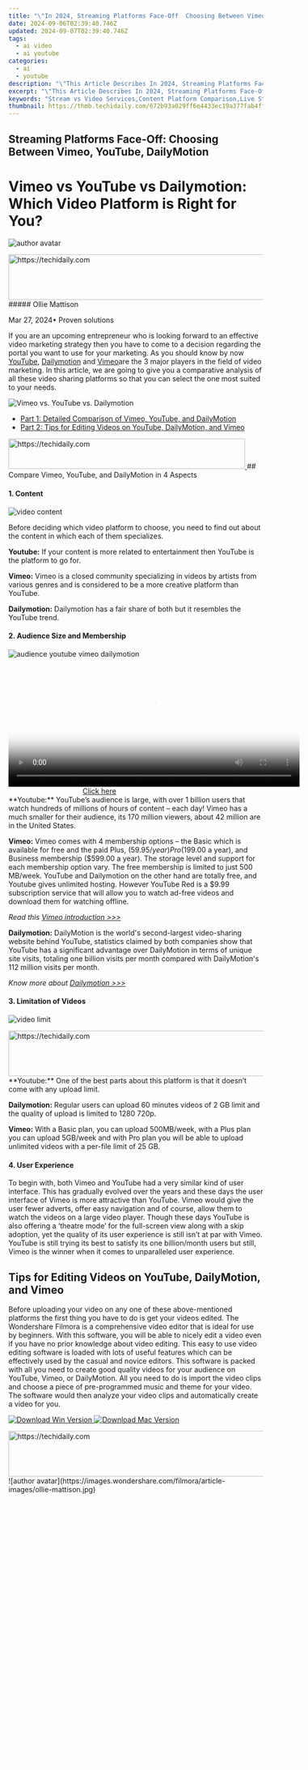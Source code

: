 ```yaml
---
title: "\"In 2024, Streaming Platforms Face-Off  Choosing Between Vimeo, YouTube, DailyMotion\""
date: 2024-09-06T02:39:40.746Z
updated: 2024-09-07T02:39:40.746Z
tags:
  - ai video
  - ai youtube
categories:
  - ai
  - youtube
description: "\"This Article Describes In 2024, Streaming Platforms Face-Off: Choosing Between Vimeo, YouTube, DailyMotion\""
excerpt: "\"This Article Describes In 2024, Streaming Platforms Face-Off: Choosing Between Vimeo, YouTube, DailyMotion\""
keywords: "Stream vs Video Services,Content Platform Comparison,Live Stream Selection,Videostreaming Giants,Online Media Battle,Top Video Platforms,Digital Stream Options"
thumbnail: https://thmb.techidaily.com/672b93a029ff6e4433ec19a377fab4ffa2a67286a950d0a63433c57fd863da90.jpg
---
```


## Streaming Platforms Face-Off: Choosing Between Vimeo, YouTube, DailyMotion

# Vimeo vs YouTube vs Dailymotion: Which Video Platform is Right for You?

![author avatar](https://images.wondershare.com/filmora/article-images/ollie-mattison.jpg)

<!-- affiliate ads begin -->
<a href="https://appsumo.8odi.net/c/5597632/2118319/7443" target="_top" id="2118319">
  <img src="//a.impactradius-go.com/display-ad/7443-2118319" border="0" alt="https://techidaily.com" width="728" height="90"/>
</a>
<img height="0" width="0" src="https://appsumo.8odi.net/i/5597632/2118319/7443" style="position:absolute;visibility:hidden;" border="0" />
<!-- affiliate ads end -->
##### Ollie Mattison

 Mar 27, 2024• Proven solutions

If you are an upcoming entrepreneur who is looking forward to an effective video marketing strategy then you have to come to a decision regarding the portal you want to use for your marketing. As you should know by now [YouTube](https://www.youtube.com/), [Dailymotion](http://www.dailymotion.com/) and [Vimeo](https://www.vimeo.com/)are the 3 major players in the field of video marketing. In this article, we are going to give you a comparative analysis of all these video sharing platforms so that you can select the one most suited to your needs.

![Vimeo vs. YouTube vs. Dailymotion](https://images.wondershare.com/filmora/article-images/vimeo-youtube-dailymotion.png)

* [Part 1: Detailed Comparison of Vimeo, YouTube, and DailyMotion](#part1)
* [Part 2: Tips for Editing Videos on YouTube, DailyMotion, and Vimeo](#part2)

<!-- affiliate ads begin -->
<a href="https://bluettius.sjv.io/c/5597632/2139110/17108" target="_top" id="2139110">
  <img src="//a.impactradius-go.com/display-ad/17108-2139110" border="0" alt="https://techidaily.com" width="468" height="60"/>
</a>
<img height="0" width="0" src="https://bluettius.sjv.io/i/5597632/2139110/17108" style="position:absolute;visibility:hidden;" border="0" />
<!-- affiliate ads end -->
## Compare Vimeo, YouTube, and DailyMotion in 4 Aspects

#### 1\.  Content

![video content](https://images.wondershare.com/filmora/article-images/video-content.jpg)

Before deciding which video platform to choose, you need to find out about the content in which each of them specializes.

**Youtube:** If your content is more related to entertainment then YouTube is the platform to go for.

 **Vimeo:** Vimeo is a closed community specializing in videos by artists from various genres and is considered to be a more creative platform than YouTube.

**Dailymotion:** Dailymotion has a fair share of both but it resembles the YouTube trend.

#### 2\.  Audience Size and Membership

![audience youtube vimeo dailymotion](https://images.wondershare.com/filmora/article-images/audience-youtube-vimeo-dailymotion.jpg)

<!-- affiliate ads begin -->
<span id="1982596">
					<video width="576" height="240" style="cursor:pointer"
           poster="//a.impactradius-go.com/display-clicktoplayimage/1982596.png"
           onclick="if(!this.playClicked){this.play();this.setAttribute('controls',true);this.playClicked=true;}">
	   <source src="//a.impactradius-go.com/display-ad/22993-1982596">
	   <img src="//a.impactradius-go.com/display-clicktoplayimage/1982596.png" style="border: none; height: 100%; width: 100%; object-fit: contain">
	</video>
	<div style="width:360px;text-align:center"><a href="javascript:window.open(decodeURIComponent('https%3A%2F%2Fhomestyler.sjv.io%2Fc%2F5597632%2F1982596%2F22993'), '_blank');void(0);">Click here</a></div>
</span>
<img height="0" width="0" src="https://imp.pxf.io/i/5597632/1982596/22993" style="position:absolute;visibility:hidden;" border="0" />
<!-- affiliate ads end -->
**Youtube:** YouTube’s audience is large, with over 1 billion users that watch hundreds of millions of hours of content – each day! Vimeo has a much smaller for their audience, its 170 million viewers, about 42 million are in the United States.

**Vimeo:** Vimeo comes with 4 membership options – the Basic which is available for free and the paid Plus, ($59.95/ year) Pro ($199.00 a year), and Business membership ($599.00 a year). The storage level and support for each membership option vary. The free membership is limited to just 500 MB/week. YouTube and Dailymotion on the other hand are totally free, and Youtube gives unlimited hosting. However YouTube Red is a $9.99 subscription service that will allow you to watch ad-free videos and download them for watching offline.

 _Read this [Vimeo introduction >>>](https://tools.techidaily.com/wondershare/filmora/download/)_

**Dailymotion:** DailyMotion is the world's second-largest video-sharing website behind YouTube, statistics claimed by both companies show that YouTube has a significant advantage over DailyMotion in terms of unique site visits, totaling one billion visits per month compared with DailyMotion's 112 million visits per month.

_Know more about [Dailymotion >>>](https://tools.techidaily.com/wondershare/filmora/download/)_

#### 3\.  Limitation of Videos

![video limit](https://images.wondershare.com/filmora/article-images/videolimit-youtube-vimeo-dailymotion.jpg)

<!-- affiliate ads begin -->
<a href="https://appsumo.8odi.net/c/5597632/2123749/7443" target="_top" id="2123749">
  <img src="//a.impactradius-go.com/display-ad/7443-2123749" border="0" alt="https://techidaily.com" width="728" height="90"/>
</a>
<img height="0" width="0" src="https://appsumo.8odi.net/i/5597632/2123749/7443" style="position:absolute;visibility:hidden;" border="0" />
<!-- affiliate ads end -->
**Youtube:** One of the best parts about this platform is that it doesn’t come with any upload limit.

**Dailymotion:** Regular users can upload 60 minutes videos of 2 GB limit and the quality of upload is limited to 1280 720p.

**Vimeo:** With a Basic plan, you can upload 500MB/week, with a Plus plan you can upload 5GB/week and with Pro plan you will be able to upload unlimited videos with a per-file limit of 25 GB.

#### 4\.  User Experience

To begin with, both Vimeo and YouTube had a very similar kind of user interface. This has gradually evolved over the years and these days the user interface of Vimeo is more attractive than YouTube. Vimeo would give the user fewer adverts, offer easy navigation and of course, allow them to watch the videos on a large video player. Though these days YouTube is also offering a ‘theatre mode’ for the full-screen view along with a skip adoption, yet the quality of its user experience is still isn’t at par with Vimeo. YouTube is still trying its best to satisfy its one billion/month users but still, Vimeo is the winner when it comes to unparalleled user experience.

## Tips for Editing Videos on YouTube, DailyMotion, and Vimeo

Before uploading your video on any one of these above-mentioned platforms the first thing you have to do is get your videos edited. The Wondershare Filmora is a comprehensive video editor that is ideal for use by beginners. With this software, you will be able to nicely edit a video even if you have no prior knowledge about video editing. This easy to use video editing software is loaded with lots of useful features which can be effectively used by the casual and novice editors. This software is packed with all you need to create good quality videos for your audience on YouTube, Vimeo, or DailyMotion. All you need to do is import the video clips and choose a piece of pre-programmed music and theme for your video. The software would then analyze your video clips and automatically create a video for you.

[![Download Win Version](https://images.wondershare.com/filmora/guide/download-btn-win.jpg) ](https://tools.techidaily.com/wondershare/filmora/download/) [![Download Mac Version](https://images.wondershare.com/filmora/guide/download-btn-mac.jpg) ](https://tools.techidaily.com/wondershare/filmora/download/)

<!-- affiliate ads begin -->
<a href="https://appsumo.8odi.net/c/5597632/2123748/7443" target="_top" id="2123748">
  <img src="//a.impactradius-go.com/display-ad/7443-2123748" border="0" alt="https://techidaily.com" width="600" height="90"/>
</a>
<img height="0" width="0" src="https://appsumo.8odi.net/i/5597632/2123748/7443" style="position:absolute;visibility:hidden;" border="0" />
<!-- affiliate ads end -->
![author avatar](https://images.wondershare.com/filmora/article-images/ollie-mattison.jpg)

<!-- affiliate ads begin -->
<span id="1542129">
					<video width="864" height="1152" style="cursor:pointer"
           poster="//a.impactradius-go.com/display-clicktoplayimage/1542129.png"
           onclick="if(!this.playClicked){this.play();this.setAttribute('controls',true);this.playClicked=true;}">
	   <source src="//a.impactradius-go.com/display-ad/16836-1542129">
	   <img src="//a.impactradius-go.com/display-clicktoplayimage/1542129.png" style="border: none; height: 100%; width: 100%; object-fit: contain">
	</video>
	<div style="width:540px;text-align:center"><a href="javascript:window.open(decodeURIComponent('https%3A%2F%2F25home.pxf.io%2Fc%2F5597632%2F1542129%2F16836'), '_blank');void(0);">Click here</a></div>
</span>
<img height="0" width="0" src="https://imp.pxf.io/i/5597632/1542129/16836" style="position:absolute;visibility:hidden;" border="0" />
<!-- affiliate ads end -->
Ollie Mattison

Ollie Mattison is a writer and a lover of all things video.

Follow @Ollie Mattison


<ins class="adsbygoogle"
     style="display:block"
     data-ad-format="autorelaxed"
     data-ad-client="ca-pub-7571918770474297"
     data-ad-slot="1223367746"></ins>



<ins class="adsbygoogle"
     style="display:block"
     data-ad-client="ca-pub-7571918770474297"
     data-ad-slot="8358498916"
     data-ad-format="auto"
     data-full-width-responsive="true"></ins>

<span class="atpl-alsoreadstyle">Also read:</span>
<div><ul>
<li><a href="https://fox-glue.techidaily.com/new-2024-approved-delicate-decrease-techniques-for-fl-studio-audio-levels/"><u>[New] 2024 Approved Delicate Decrease Techniques for FL Studio Audio Levels</u></a></li>
<li><a href="https://facebook-clips.techidaily.com/new-2024-approved-the-virality-vortex-mastering-content-circulation-on-social-media/"><u>[New] 2024 Approved The Virality Vortex Mastering Content Circulation on Social Media</u></a></li>
<li><a href="https://youtube-web.techidaily.com/est-youtube-to-webm-tools-a-compreenasive-review-and-ranking/"><u>[New] Best YouTube-to-WebM Tools A Compreenasive Review & Ranking</u></a></li>
<li><a href="https://youtube-web.techidaily.com/ecoding-the-essence-of-asmr-videos/"><u>[New] Decoding the Essence of ASMR Videos</u></a></li>
<li><a href="https://youtube-web.techidaily.com/ive-into-the-dos-and-donts-of-youtube-beauty-channels/"><u>[New] Dive Into the Do's and Don'ts of YouTube Beauty Channels</u></a></li>
<li><a href="https://youtube-web.techidaily.com/nhance-your-shorts-fresh-and-original-thumbnails-with-minimal-effort/"><u>[New] Enhance Your Shorts Fresh and Original Thumbnails with Minimal Effort</u></a></li>
<li><a href="https://desktop-recording.techidaily.com/new-first-look-at-organizing-zoom-session-rooms-for-2024/"><u>[New] First Look at Organizing Zoom Session Rooms for 2024</u></a></li>
<li><a href="https://fox-boxes.techidaily.com/new-in-2024-echoes-fade-out-audio-leveling-methods/"><u>[New] In 2024, Echoes Fade Out Audio Leveling Methods</u></a></li>
<li><a href="https://youtube-web.techidaily.com/n-2024-step-by-step-embedding-youtube-content-in-slideshows/"><u>[New] In 2024, Step-by-Step Embedding YouTube Content in Slideshows</u></a></li>
<li><a href="https://youtube-web.techidaily.com/n-2024-the-comparison-game-youtube-against-dailymention/"><u>[New] In 2024, The Comparison Game YouTube Against DailyMention</u></a></li>
<li><a href="https://youtube-web.techidaily.com/ey-10-acoustic-amplifiers-for-android-ios-for-2024/"><u>[New] Key 10 Acoustic Amplifiers for Android, iOS for 2024</u></a></li>
<li><a href="https://extra-skills.techidaily.com/new-pros-picks-top-10-shaky-free-cameras-for-action/"><u>[New] Pro's Picks Top 10 Shaky-Free Cameras for Action</u></a></li>
<li><a href="https://youtube-web.techidaily.com/ransform-your-content-game-with-creator-studio-insight-for-2024/"><u>[New] Transform Your Content Game with Creator Studio Insight for 2024</u></a></li>
<li><a href="https://youtube-web.techidaily.com/orlds-richest-content-creator-on-youtube/"><u>[New] World's Richest Content Creator on YouTube</u></a></li>
<li><a href="https://youtube-web.techidaily.com/ed-2024-approved-mastering-multimedia-a-detailed-review-of-video-editors/"><u>[Updated] 2024 Approved Mastering Multimedia A Detailed Review of Video Editors</u></a></li>
<li><a href="https://youtube-web.techidaily.com/ed-2024-approved-transform-your-video-editing-youtube-tunes-in-imovie/"><u>[Updated] 2024 Approved Transform Your Video Editing YouTube Tunes in iMovie</u></a></li>
<li><a href="https://digital-screen-recording.techidaily.com/updated-basicwin10recorder-easy-to-use-software-for-2024/"><u>[Updated] BasicWin10Recorder - Easy to Use Software for 2024</u></a></li>
<li><a href="https://youtube-web.techidaily.com/ed-enriching-youtube-content-with-improved-sound-quality/"><u>[Updated] Enriching YouTube Content with Improved Sound Quality</u></a></li>
<li><a href="https://youtube-web.techidaily.com/ed-in-2024-boosting-youtube-success-mastery-with-tubebuddy/"><u>[Updated] In 2024, Boosting YouTube Success Mastery with TubeBuddy</u></a></li>
<li><a href="https://youtube-web.techidaily.com/ed-in-2024-prime-live-tech-the-most-popular-streaming-tools-reviewed/"><u>[Updated] In 2024, Prime Live Tech The Most Popular Streaming Tools Reviewed</u></a></li>
<li><a href="https://youtube-tips.techidaily.com/ed-social-sites-showdown-youtubers-choice/"><u>[Updated] Social Sites Showdown YouTubers' Choice</u></a></li>
<li><a href="https://youtube-web.techidaily.com/ed-transformative-strategies-for-broadcast-excellence-wirecast-on-youtube/"><u>[Updated] Transformative Strategies for Broadcast Excellence WireCast on YouTube</u></a></li>
<li><a href="https://youtube-web.techidaily.com/approved-decoding-tseries-monetary-strategies-on-youtube-video-platforms/"><u>2024 Approved Decoding TSeries’ Monetary Strategies on YouTube Video Platforms</u></a></li>
<li><a href="https://youtube-web.techidaily.com/approved-skyrocketing-your-youtube-business-the-famebit-approach-to-sponsorships/"><u>2024 Approved Skyrocketing Your YouTube Business The FameBit Approach to Sponsorships</u></a></li>
<li><a href="https://fox-info.techidaily.com/2024-approved-step-by-step-walkthrough-incorporating-subtitles-in-mp4s/"><u>2024 Approved Step-by-Step Walkthrough Incorporating Subtitles in MP4s</u></a></li>
<li><a href="https://some-approaches.techidaily.com/2024-approved-unveiling-your-ideal-vr-gear-selection-would-you-prefer-the-ease-of-mobile-or-tethered-setup/"><u>2024 Approved Unveiling Your Ideal VR Gear Selection Would You Prefer the Ease of Mobile or Tethered Setup?</u></a></li>
<li><a href="https://youtube-web.techidaily.com/preayers-primer-to-navigating-the-online-copyright-labyrinth-for-2024/"><u>A Compreayer's Primer to Navigating the Online Copyright Labyrinth for 2024</u></a></li>
<li><a href="https://driver-download.techidaily.com/amd-radeon-drivers-update-for-windows-8-free-downloads-available-now/"><u>AMD Radeon Drivers Update for Windows 8 – FREE Downloads Available Now</u></a></li>
<li><a href="https://youtube-web.techidaily.com/fy-your-earnings-universal-strategies-for-youtube-revenue/"><u>Amplify Your Earnings Universal Strategies for YouTube Revenue</u></a></li>
<li><a href="https://tech-renaissance.techidaily.com/change-and-embrace-the-beauty-tweaking-windows-11-taskbar-colors/"><u>Change and Embrace the Beauty: Tweaking Windows 11 Taskbar Colors</u></a></li>
<li><a href="https://program-issues.techidaily.com/fixing-the-errors-that-prevent-access-to-your-nvidia-control-panel/"><u>Fixing the Errors That Prevent Access to Your NVIDIA Control Panel</u></a></li>
<li><a href="https://youtube-web.techidaily.com/youtube-outro-kings-6-top-suggestions/"><u>Free YouTube Outro Kings 6 TOP Suggestions!</u></a></li>
<li><a href="https://facebook-videos.techidaily.com/from-idea-to-icon-making-the-list-of-top-fb-videos/"><u>From Idea to Icon Making the List of Top FB Videos</u></a></li>
<li><a href="https://phone-solutions.techidaily.com/how-to-bypass-oppo-a2-s-lock-screen-pattern-pin-or-password-by-drfone-android-unlock-android-unlock/"><u>How to bypass Oppo A2’s lock screen pattern, PIN or password</u></a></li>
<li><a href="https://location-social.techidaily.com/how-to-change-your-xiaomi-redmi-12-5g-location-on-life360-without-anyone-knowing-drfone-by-drfone-virtual-android/"><u>How to Change Your Xiaomi Redmi 12 5G Location on life360 Without Anyone Knowing? | Dr.fone</u></a></li>
<li><a href="https://unlock-android.techidaily.com/how-to-track-imei-number-of-itel-p55-through-google-earth-by-drfone-android/"><u>How To Track IMEI Number Of Itel P55 Through Google Earth?</u></a></li>
<li><a href="https://screen-mirror.techidaily.com/in-2024-3-facts-you-need-to-know-about-screen-mirroring-oppo-reno-10-5g-drfone-by-drfone-android/"><u>In 2024, 3 Facts You Need to Know about Screen Mirroring Oppo Reno 10 5G | Dr.fone</u></a></li>
<li><a href="https://youtube-web.techidaily.com/24-from-content-creation-to-revenue-recognition-the-systematic-3-step-formula-for-youtube-income-examination/"><u>In 2024, From Content Creation to Revenue Recognition The Systematic 3-Step Formula for YouTube Income Examination</u></a></li>
<li><a href="https://youtube-web.techidaily.com/24-modify-youtube-video-visibility-with-ease/"><u>In 2024, Modify YouTube Video Visibility with Ease</u></a></li>
<li><a href="https://youtube-web.techidaily.com/24-securely-transforming-youtube-videos-top-3-reliable-methods/"><u>In 2024, Securely Transforming YouTube Videos Top 3 Reliable Methods</u></a></li>
<li><a href="https://fox-access.techidaily.com/in-2024-unlock-full-potential-of-zoom-in-windows-10/"><u>In 2024, Unlock Full Potential of Zoom in Windows 10</u></a></li>
<li><a href="https://windows11.techidaily.com/master-the-art-dependencies-prior-to-vbox-for-windows/"><u>Master the Art: Dependencies Prior to VBox for Windows</u></a></li>
<li><a href="https://techtrends.techidaily.com/maximizing-your-super-bowl-enjoyment-with-advanced-tv-and-sound-system-configurations/"><u>Maximizing Your Super Bowl Enjoyment with Advanced TV and Sound System Configurations</u></a></li>
<li><a href="https://youtube-web.techidaily.com/ce-steps-how-to-turn-your-yt-queue-on-its-head-for-2024/"><u>Retrace Steps How to Turn Your YT Queue on Its Head for 2024</u></a></li>
<li><a href="https://extra-information.techidaily.com/the-art-of-amplifying-your-minecraft-scene/"><u>The Art of Amplifying Your Minecraft Scene</u></a></li>
<li><a href="https://youtube-web.techidaily.com/k-potential-the-best-hr-vlogs-1-10-for-2024/"><u>Unlock Potential The Best HR Vlogs #1-10 for 2024</u></a></li>
<li><a href="https://youtube-web.techidaily.com/k-superior-asmr-audio-with-top-recorder-mics-for-2024/"><u>Unlock Superior ASMR Audio with Top Recorder Mics for 2024</u></a></li>
<li><a href="https://youtube-sure.techidaily.com/king-youtube-mastery-of-video-segmentation/"><u>Unlocking YouTube Mastery of Video Segmentation</u></a></li>
</ul></div>
